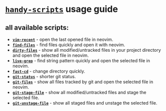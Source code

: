 # [`handy-scripts`](bin) usage guide

## all available scripts:

- [**`vim-recent`**](bin/vim-recent.ps1) - open the last opened file in neovim.
- [**`find-files`**](bin/find-files.ps1) - find files quickly and open it with neovim.
- [**`dirty-files`**](bin/dirty-files.ps1) - show all modified/untracked files in your project directory and open the selected file in neovim.
- [**`live-grep`**](bin/live-grep.ps1) - find string pattern quickly and open the selected file in neovim.
- [**`fast-cd`**](bin/fast-cd.ps1) - change directory quickly.
- [**`git-status`**](bin/git-status.ps1) - shorter git status.
- [**`git-files`**](bin/git-files.ps1) - show all files tracked by git and open the selected file in neovim.
- [**`git-stage-file`**](bin/git-stage-file.ps1) - show all modified/untracked files and stage the selected file.
- [**`git-unstage-file`**](bin/git-unstage-file.ps1) - show all staged files and unstage the selected file.
